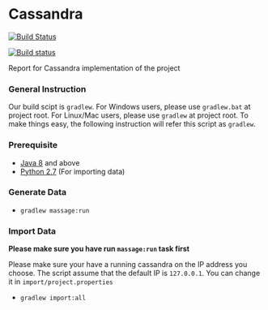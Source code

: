 # Cassandra

[![Build Status](https://travis-ci.org/DistributedTeam/Cassandra.svg?branch=master)](https://travis-ci.org/DistributedTeam/Cassandra)

[![Build status](https://ci.appveyor.com/api/projects/status/pw048cfqyuo829un/branch/master?svg=true)](https://ci.appveyor.com/project/xpdavid/cassandra/branch/master)

Report for Cassandra implementation of the project

### General Instruction

Our build scipt is `gradlew`. For Windows users, please use `gradlew.bat` at project root. For Linux/Mac users, please use `gradlew` at project root. 
To make things easy, the following instruction will refer this script as `gradlew`.

### Prerequisite

- [Java 8](http://www.oracle.com/technetwork/java/javase/downloads/jdk8-downloads-2133151.html) and above
- [Python 2.7](https://www.python.org/download/releases/2.7/) (For importing data)

### Generate Data

- `gradlew massage:run`

### Import Data

**Please make sure you have run `massage:run` task first**

Please make sure your have a running cassandra on the IP address you choose. The script assume that the default IP is `127.0.0.1`. You can change it in `import/project.properties`

- `gradlew import:all`